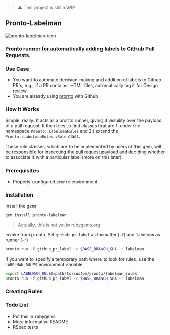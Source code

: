 >:warning: This project is still a WIP

## Pronto-Labelman

![pronto-labelman-icon](https://cloud.githubusercontent.com/assets/5194847/23691790/a88578d0-0405-11e7-9492-0ac8ec32d545.png)

### Pronto runner for automatically adding labels to Github Pull Requests.

### Use Case
* You want to automate decision-making and addition of labels to Github PR's, e.g., if a PR contains .HTML files, automatically tag it for Design review.
* You are already using [pronto](https://github.com/mmozuras/pronto) with Github

### How it Works
Simple, really. It acts as a pronto runner, giving it visibility over the payload of a pull request. It then tries to find classes that are 1. under the namespace `Pronto::LabelmanRules` and 2.) extend the `Pronto::LabelmanRules::Rule` class.

These rule classes, which are to be implemented by users of this gem, will be responsible for inspecting the pull request payload and deciding whether to associate it with a particular label (more on this later).

### Prerequisites
* Properly-configured `pronto` environment

### Installation

Install the gem
```
gem install pronto-labelman
```
>Actually, this is not yet in rubygems.org

Invoke from pronto. Set `github_pr_label` as formatter (`-f`) and `labelman` as runner (`-r`)

```bash
pronto run -f github_pr_label -c $BASE_BRANCH_SHA -r labelman
```
If you want to specify a temporary path where to look for rules, use the `LABELMAN_RULES` environment variable

```bash
export LABELMAN_RULES=path/to/custom/pronto/labelman_rules
pronto run -f github_pr_label -c $BASE_BRANCH_SHA -r labelman
```

### Creating Rules

### Todo List
* Put this in rubygems
* More informative README
* RSpec tests
